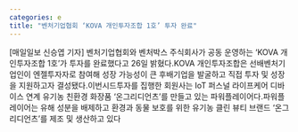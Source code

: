```yaml
---
categories: e
title: "벤처기업협회 ‘KOVA 개인투자조합 1호’ 투자 완료"
---
```

[매일일보 신승엽 기자] 벤처기업협회와 벤처박스 주식회사가 공동 운영하는 ‘KOVA 개인투자조합 1호’가 투자를 완료했다고 26일 밝혔다.KOVA 개인투자조합은 선배벤처기업인이 엔젤투자자로 참여해 성장 가능성이 큰 후배기업을 발굴하고 직접 투자 및 성장을 지원하고자 결성됐다.이번시드투자를 집행한 회원사는 IoT 퍼스널 라이프케어 디바이스 연계 유기농 친환경 화장품 ‘온그리디언츠’를 만들고 있는 파워플레이어다.파워플레이어는 유해 성분을 배제하고 환경과 동물 보호를 위한 유기농 클린 뷰티 브랜드 ‘온그리디언츠’를 제조 및 생산하고 있다